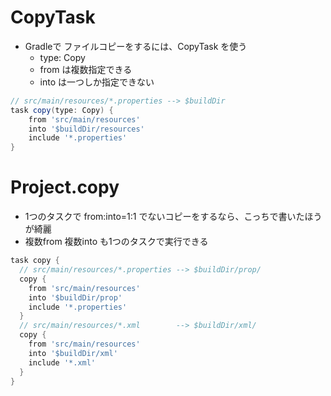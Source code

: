 # CopyTask

* Gradleで ファイルコピーをするには、CopyTask を使う
    * type: Copy
    * from は複数指定できる
    * into は一つしか指定できない
``` groovy
// src/main/resources/*.properties --> $buildDir
task copy(type: Copy) {
    from 'src/main/resources'
    into '$buildDir/resources'
    include '*.properties'
}
```

# Project.copy

* 1つのタスクで from:into=1:1 でないコピーをするなら、こっちで書いたほうが綺麗
* 複数from 複数into も1つのタスクで実行できる
``` groovy
task copy {
  // src/main/resources/*.properties --> $buildDir/prop/
  copy {
    from 'src/main/resources'
    into '$buildDir/prop'
    include '*.properties'
  }
  // src/main/resources/*.xml        --> $buildDir/xml/
  copy {
    from 'src/main/resources'
    into '$buildDir/xml'
    include '*.xml'
  }
}
```
